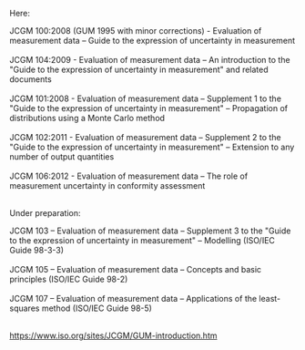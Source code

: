 Here: 

JCGM 100:2008 (GUM 1995 with minor corrections) - Evaluation of measurement data – Guide to the expression of uncertainty in measurement<br><br>
JCGM 104:2009 - Evaluation of measurement data – An introduction to the "Guide to the expression of uncertainty in measurement" and related documents<br><br>
JCGM 101:2008 - Evaluation of measurement data – Supplement 1 to the "Guide to the expression of uncertainty in measurement" – Propagation of distributions using a Monte Carlo method<br><br>
JCGM 102:2011 - Evaluation of measurement data – Supplement 2 to the "Guide to the expression of uncertainty in measurement" – Extension to any number of output quantities<br><br>
JCGM 106:2012 - Evaluation of measurement data – The role of measurement uncertainty in conformity assessment<br><br>

Under preparation:

JCGM 103 – Evaluation of measurement data – Supplement 3 to the "Guide to the expression of uncertainty in measurement" – Modelling (ISO/IEC Guide 98-3-3)<br><br>
JCGM 105 – Evaluation of measurement data – Concepts and basic principles (ISO/IEC Guide 98-2)<br><br>
JCGM 107 – Evaluation of measurement data – Applications of the least-squares method (ISO/IEC Guide 98-5)<br><br>

https://www.iso.org/sites/JCGM/GUM-introduction.htm

